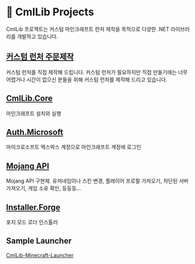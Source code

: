 # 🧊 CmlLib Projects

CmlLib 프로젝트는 커스텀 마인크래프트 런처 제작을 목적으로 다양한 .NET 라이브러리를 개발하고 있습니다.

## [커스텀 런처 주문제작](ad.md)

커스텀 런처를 직접 제작해 드립니다. 커스텀 런처가 필요하지만 직접 만들기에는 너무 어렵거나 시간이 없으신 분들을 위해 커스텀 런처를 제작해 드리고 있습니다.

## [CmlLib.Core](cmllib.core/README.md)

마인크래프트 설치와 실행

## [Auth.Microsoft](auth.microsoft/README.md)

마이크로소프트 엑스박스 계정으로 마인크래프트 계정에 로그인

## [Mojang API](mojangapi/mojang-api.md)

Mojang API 구현체. 유저네임이나 스킨 변경, 플레이어 프로필 가져오기, 차단된 서버 가져오기, 게임 소유 확인, 등등등...

## [Installer.Forge](installer.forge/README.md)

포지 모드 로더 인스톨러

## Sample Launcher

[CmlLib-Minecraft-Launcher](https://github.com/CmlLib/CmlLib-Minecraft-Launcher)
